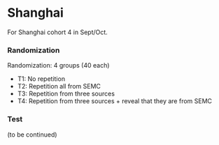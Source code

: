 # Shanghai
For Shanghai cohort 4 in Sept/Oct.  

### Randomization
Randomization: 4 groups (40 each)
- T1: No repetition
- T2: Repetition all from SEMC
- T3: Repetition from three sources
- T4: Repetition from three sources + reveal that they are from SEMC

### Test
(to be continued)
